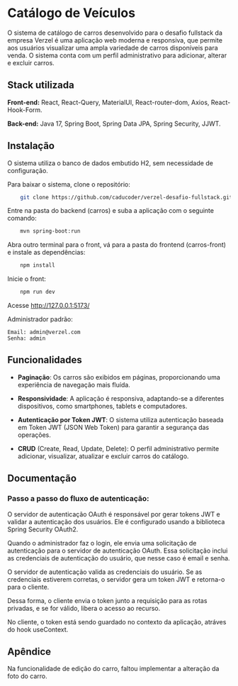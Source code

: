 
# Catálogo de Veículos

O sistema de catálogo de carros desenvolvido para o desafio fullstack da empresa Verzel é uma aplicação web moderna e responsiva, que permite aos usuários  visualizar uma ampla variedade de carros disponíveis para venda. O sistema conta com um perfil administrativo para adicionar, alterar e excluir carros.


## Stack utilizada

**Front-end:** React, React-Query, MaterialUI, React-router-dom, Axios, React-Hook-Form.

**Back-end:** Java 17, Spring Boot, Spring Data JPA, Spring Security, JJWT.


## Instalação

O sistema utiliza o banco de dados embutido H2, sem necessidade de configuração.

Para baixar o sistema, clone o repositório:

```bash
    git clone https://github.com/caducoder/verzel-desafio-fullstack.git
```
Entre na pasta do backend (carros) e suba a aplicação com o seguinte comando:

```bash
    mvn spring-boot:run
```

Abra outro terminal para o front, vá para a pasta do frontend (carros-front) e instale as dependências:
```bash
    npm install
```
Inicie o front:
```bash
    npm run dev
```

Acesse http://127.0.0.1:5173/

Administrador padrão:
```
Email: admin@verzel.com
Senha: admin
```
## Funcionalidades

- **Paginação**: Os carros são exibidos em páginas, proporcionando uma experiência de navegação mais fluída.

- **Responsividade**: A aplicação é responsiva, adaptando-se a diferentes dispositivos, como smartphones, tablets e computadores.

- **Autenticação por Token JWT**: O sistema utiliza autenticação baseada em Token JWT (JSON Web Token) para garantir a segurança das operações.

- **CRUD** (Create, Read, Update, Delete): O perfil administrativo permite adicionar, visualizar, atualizar e excluir carros do catálogo.

## Documentação

### Passo a passo do fluxo de autenticação:

O servidor de autenticação OAuth é responsável por gerar tokens JWT e validar a autenticação dos usuários. Ele é configurado usando a biblioteca Spring Security OAuth2.

Quando o administrador faz o login, ele envia uma solicitação de autenticação para o servidor de autenticação OAuth. Essa solicitação inclui as credenciais de autenticação do usuário, que nesse caso é email e senha.

O servidor de autenticação valida as credenciais do usuário. Se as credenciais estiverem corretas, o servidor gera um token JWT e retorna-o para o cliente.

Dessa forma, o cliente envia o token junto a requisição para as rotas privadas, e se for válido, libera o acesso ao recurso.

No cliente, o token está sendo guardado no contexto da aplicação, atráves do hook useContext.

## Apêndice

Na funcionalidade de edição do carro, faltou implementar a alteração da foto do carro.
